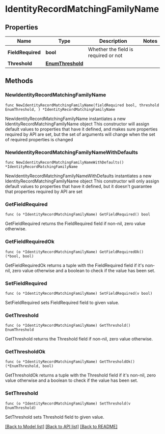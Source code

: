 # IdentityRecordMatchingFamilyName

## Properties

Name | Type | Description | Notes
------------ | ------------- | ------------- | -------------
**FieldRequired** | **bool** | Whether the field is required or not | 
**Threshold** | [**EnumThreshold**](EnumThreshold.md) |  | 

## Methods

### NewIdentityRecordMatchingFamilyName

`func NewIdentityRecordMatchingFamilyName(fieldRequired bool, threshold EnumThreshold, ) *IdentityRecordMatchingFamilyName`

NewIdentityRecordMatchingFamilyName instantiates a new IdentityRecordMatchingFamilyName object
This constructor will assign default values to properties that have it defined,
and makes sure properties required by API are set, but the set of arguments
will change when the set of required properties is changed

### NewIdentityRecordMatchingFamilyNameWithDefaults

`func NewIdentityRecordMatchingFamilyNameWithDefaults() *IdentityRecordMatchingFamilyName`

NewIdentityRecordMatchingFamilyNameWithDefaults instantiates a new IdentityRecordMatchingFamilyName object
This constructor will only assign default values to properties that have it defined,
but it doesn't guarantee that properties required by API are set

### GetFieldRequired

`func (o *IdentityRecordMatchingFamilyName) GetFieldRequired() bool`

GetFieldRequired returns the FieldRequired field if non-nil, zero value otherwise.

### GetFieldRequiredOk

`func (o *IdentityRecordMatchingFamilyName) GetFieldRequiredOk() (*bool, bool)`

GetFieldRequiredOk returns a tuple with the FieldRequired field if it's non-nil, zero value otherwise
and a boolean to check if the value has been set.

### SetFieldRequired

`func (o *IdentityRecordMatchingFamilyName) SetFieldRequired(v bool)`

SetFieldRequired sets FieldRequired field to given value.


### GetThreshold

`func (o *IdentityRecordMatchingFamilyName) GetThreshold() EnumThreshold`

GetThreshold returns the Threshold field if non-nil, zero value otherwise.

### GetThresholdOk

`func (o *IdentityRecordMatchingFamilyName) GetThresholdOk() (*EnumThreshold, bool)`

GetThresholdOk returns a tuple with the Threshold field if it's non-nil, zero value otherwise
and a boolean to check if the value has been set.

### SetThreshold

`func (o *IdentityRecordMatchingFamilyName) SetThreshold(v EnumThreshold)`

SetThreshold sets Threshold field to given value.



[[Back to Model list]](../README.md#documentation-for-models) [[Back to API list]](../README.md#documentation-for-api-endpoints) [[Back to README]](../README.md)


